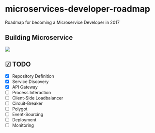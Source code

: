 # microservices-developer-roadmap
Roadmap for becoming a Microservice Developer in 2017

## Building Microservice

![](https://github.com/sasikumar-sugumar/microservices-developer-roadmap/blob/master/image/discovery-api-transparent.png)

## ☑ TODO

- [X] Repository Definition 
- [X] Service Discovery 
- [X] API Gateway
- [ ] Process Interaction
- [ ] Client-Side Loadbalancer
- [ ] Circuit-Breaker
- [ ] Polygot
- [ ] Event-Sourcing
- [ ] Deployment
- [ ] Monitoring
